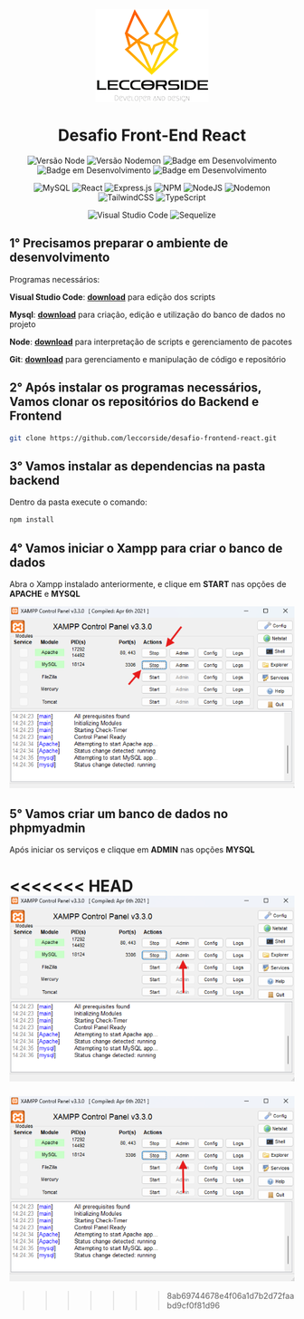<div align="center">

[![Desafio Vaga FrontEnd React](img/logo-git.png)](https://github.com/leccorside)

</div>

<div align="center">
  <h1 align="center">
    Desafio Front-End React
  </h1>
</div>

<div align="center">

![Versão Node](http://img.shields.io/static/v1?label=v20.11.1&message=%20NODE&color=GREEN&style=for-the-badge)
![Versão Nodemon](http://img.shields.io/static/v1?label=v3.1.0&message=%20NODEMON&color=RED&style=for-the-badge)
![Badge em Desenvolvimento](http://img.shields.io/static/v1?label=v10.2.4&message=%20NPM&color=BLUE&style=for-the-badge)
![Badge em Desenvolvimento](http://img.shields.io/static/v1?label=v4.18.1&message=%20EXPRESS&color=PINK&style=for-the-badge)
![Badge em Desenvolvimento](http://img.shields.io/static/v1?label=v18.2.0&message=%20REACT&color=PINK&style=for-the-badge)

![MySQL](https://img.shields.io/badge/mysql-%2300f.svg?style=for-the-badge&logo=mysql&logoColor=white)
![React](https://img.shields.io/badge/react-%2320232a.svg?style=for-the-badge&logo=react&logoColor=%2361DAFB)
![Express.js](https://img.shields.io/badge/express.js-%23404d59.svg?style=for-the-badge&logo=express&logoColor=%2361DAFB)
![NPM](https://img.shields.io/badge/NPM-%23CB3837.svg?style=for-the-badge&logo=npm&logoColor=white)
![NodeJS](https://img.shields.io/badge/node.js-6DA55F?style=for-the-badge&logo=node.js&logoColor=white)
![Nodemon](https://img.shields.io/badge/NODEMON-%23323330.svg?style=for-the-badge&logo=nodemon&logoColor=%BBDEAD)
![TailwindCSS](https://img.shields.io/badge/tailwindcss-%2338B2AC.svg?style=for-the-badge&logo=tailwind-css&logoColor=white)
![TypeScript](https://img.shields.io/badge/typescript-%23007ACC.svg?style=for-the-badge&logo=typescript&logoColor=white)

![Visual Studio Code](https://img.shields.io/badge/Visual%20Studio%20Code-0078d7.svg?style=for-the-badge&logo=visual-studio-code&logoColor=white)
![Sequelize](https://img.shields.io/badge/Sequelize-52B0E7?style=for-the-badge&logo=Sequelize&logoColor=white)
</div>

## 1° Precisamos preparar o ambiente de desenvolvimento
Programas necessários:

**Visual Studio Code**: **[download](https://code.visualstudio.com/download)** para edição dos scripts

**Mysql**: **[download](https://www.apachefriends.org/pt_br/download.html)** para criação, edição e utilização do banco de dados no projeto

**Node**: **[download](https://nodejs.org/en/download/current)** para interpretação de scripts e gerenciamento de pacotes

**Git**: **[download](https://git-scm.com/download/win)** para gerenciamento e manipulação de código e repositório


## 2° Após instalar os programas necessários, Vamos clonar os repositórios do Backend e Frontend

```bash
git clone https://github.com/leccorside/desafio-frontend-react.git
```

## 3° Vamos instalar as dependencias na pasta backend
Dentro da pasta execute o comando:

```bash
npm install
```

## 4° Vamos iniciar o Xampp para criar o banco de dados
Abra o Xampp instalado anteriormente, e clique em **START** nas opções de **APACHE** e **MYSQL**

[![Print Xampp](img/xampp1.png)](https://github.com/leccorside)


## 5° Vamos criar um banco de dados no phpmyadmin
Após iniciar os serviços e cliqque em **ADMIN** nas opções **MYSQL**

<<<<<<< HEAD
[![Print Xampp](img/xampp2.png)](https://github.com/leccorside)
=======
[![Print Xampp](img/xampp2.png)](https://github.com/leccorside)
>>>>>>> 8ab69744678e4f06a1d7b2d72faabd9cf0f81d96

